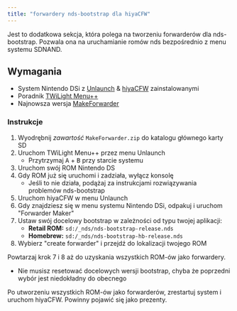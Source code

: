 ```yaml
---
title: "forwardery nds-bootstrap dla hiyaCFW"
---
```


Jest to dodatkowa sekcja, która polega na tworzeniu forwarderów dla nds-bootstrap. Pozwala ona na uruchamianie romów nds bezpośrednio z menu systemu SDNAND.

## Wymagania

- System Nintendo DSi z [Unlaunch](/installing-unlaunch) & [hiyaCFW](/hiyacfw-setup) zainstalowanymi
- Poradnik [TWiLight Menu++](launching-the-exploit#twilight-menu)
- Najnowsza wersja [MakeForwarder](https://github.com/Ta180m/Make-Forwarder-Dsi/releases)

### Instrukcje

1. Wyodrębnij *zawartość* `MakeForwarder.zip` do katalogu głównego karty SD
1. Uruchom TWiLight Menu++ przez menu Unlaunch
   - Przytrzymaj <kbd class="face">A</kbd> + <kbd class="face">B</kbd> przy starcie systemu
1. Uruchom swój ROM Nintendo DS
1. Gdy ROM już się uruchomi i zadziała, wyłącz konsolę
   - Jeśli to nie działa, podążaj za instrukcjami rozwiązywania problemów nds-bootstrap
1. Uruchom hiyaCFW w menu Unlaunch
1. Gdy znajdziesz się w menu systemu Nintendo DSi, odpakuj i uruchom "Forwarder Maker"
1. Ustaw swój docelowy bootstrap w zależności od typu twojej aplikacji:
   - **Retail ROM:** `sd:/_nds/nds-bootstrap-release.nds`
   - **Homebrew:** `sd:/_nds/nds-bootstrap-hb-release.nds`
1. Wybierz "create forwarder" i przejdź do lokalizacji twojego ROM

Powtarzaj krok 7 i 8 aż do uzyskania wszystkich ROM-ów jako forwardery.
- Nie musisz resetować docelowych wersji bootstrap, chyba że poprzedni wybór jest niedokładny do obecnego

Po utworzeniu wszystkich ROM-ów jako forwarderów, zrestartuj system i uruchom hiyaCFW. Powinny pojawić się jako prezenty.
